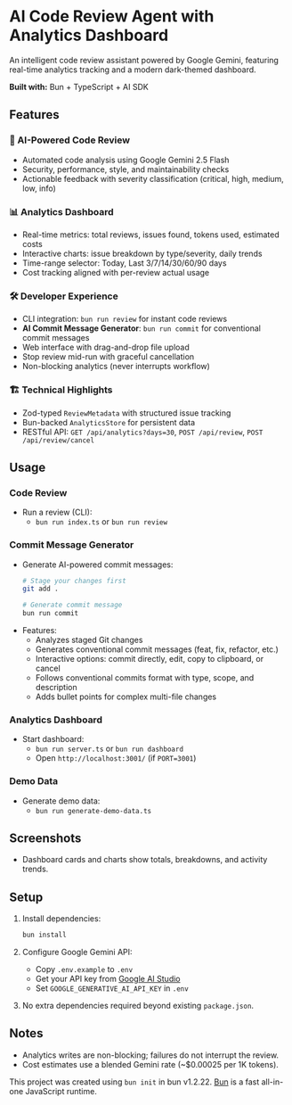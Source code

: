 # AI Code Review Agent with Analytics Dashboard

An intelligent code review assistant powered by Google Gemini, featuring real-time analytics tracking and a modern dark-themed dashboard.

**Built with:** Bun + TypeScript + AI SDK

## Features

### 🤖 AI-Powered Code Review
- Automated code analysis using Google Gemini 2.5 Flash
- Security, performance, style, and maintainability checks
- Actionable feedback with severity classification (critical, high, medium, low, info)

### 📊 Analytics Dashboard
- Real-time metrics: total reviews, issues found, tokens used, estimated costs
- Interactive charts: issue breakdown by type/severity, daily trends
- Time-range selector: Today, Last 3/7/14/30/60/90 days
- Cost tracking aligned with per-review actual usage

### 🛠️ Developer Experience
- CLI integration: `bun run review` for instant code reviews
- **AI Commit Message Generator**: `bun run commit` for conventional commit messages
- Web interface with drag-and-drop file upload
- Stop review mid-run with graceful cancellation
- Non-blocking analytics (never interrupts workflow)

### 🏗️ Technical Highlights
- Zod-typed `ReviewMetadata` with structured issue tracking
- Bun-backed `AnalyticsStore` for persistent data
- RESTful API: `GET /api/analytics?days=30`, `POST /api/review`, `POST /api/review/cancel`

## Usage

### Code Review
- Run a review (CLI):
  - `bun run index.ts` or `bun run review`

### Commit Message Generator
- Generate AI-powered commit messages:
  ```bash
  # Stage your changes first
  git add .
  
  # Generate commit message
  bun run commit
  ```
- Features:
  - Analyzes staged Git changes
  - Generates conventional commit messages (feat, fix, refactor, etc.)
  - Interactive options: commit directly, edit, copy to clipboard, or cancel
  - Follows conventional commits format with type, scope, and description
  - Adds bullet points for complex multi-file changes

### Analytics Dashboard
- Start dashboard:
  - `bun run server.ts` or `bun run dashboard`
  - Open `http://localhost:3001/` (if `PORT=3001`)

### Demo Data
- Generate demo data:
  - `bun run generate-demo-data.ts`

## Screenshots
- Dashboard cards and charts show totals, breakdowns, and activity trends.

## Setup
1. Install dependencies:
   ```bash
   bun install
   ```

2. Configure Google Gemini API:
   - Copy `.env.example` to `.env`
   - Get your API key from [Google AI Studio](https://aistudio.google.com/app/apikey)
   - Set `GOOGLE_GENERATIVE_AI_API_KEY` in `.env`

3. No extra dependencies required beyond existing `package.json`.

## Notes
- Analytics writes are non-blocking; failures do not interrupt the review.
- Cost estimates use a blended Gemini rate (~$0.00025 per 1K tokens).

This project was created using `bun init` in bun v1.2.22. [Bun](https://bun.com) is a fast all-in-one JavaScript runtime.
